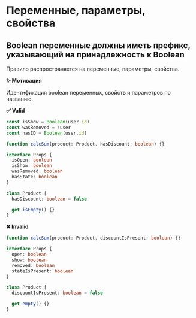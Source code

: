 # Переменные, параметры, свойства

## Boolean переменные должны иметь префикс, указывающий на принадлежность к Boolean

Правило распространяется на переменные, параметры, свойства.

**✨ Мотивация**

Идентификация boolean переменных, свойств и параметров по названию.

**✅ Valid**

```ts
const isShow = Boolean(user.id)
const wasRemoved = !user
const hasID = Boolean(user.id)
```

```ts
function calcSum(product: Product, hasDiscount: boolean) {}
```

```ts
interface Props {
  isOpen: boolean
  isShow: boolean
  wasRemoved: boolean
  hasState: boolean
}
```

```ts
class Product {
  hasDiscount: boolean = false

  get isEmpty() {}
}
```

**❌ Invalid**

```ts
function calcSum(product: Product, discountIsPresent: boolean) {}
```

```ts
interface Props {
  open: boolean
  show: boolean
  removed: boolean
  stateIsPresent: boolean
}
```

```ts
class Product {
  discountIsPresent: boolean = false

  get empty() {}
}
```
